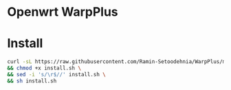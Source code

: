 # Openwrt WarpPlus

# Install
```bash
curl -sL https://raw.githubusercontent.com/Ramin-Setoodehnia/WarpPlus/main/files/install.sh -o install.sh \
&& chmod +x install.sh \
&& sed -i 's/\r$//' install.sh \
&& sh install.sh
```


